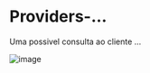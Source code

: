 # Providers-...
Uma possivel consulta ao cliente ...

<img  src="https://lh3.googleusercontent.com/proxy/e0hVgEDO-JBPkgMC7t9taM14gN8gaCzwMOrpJIY9UXUI_Vmf6xFWmcUj9IHkNijCeylg3Iptp3RCNrzeYBK6fmsFNa7rMi_oUQZea9skePkI" alt="image" />

